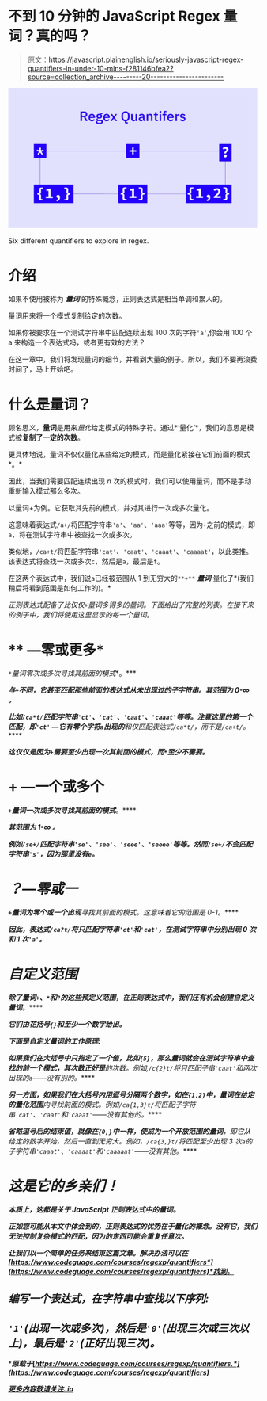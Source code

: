 # 不到 10 分钟的 JavaScript Regex 量词？真的吗？

> 原文：<https://javascript.plainenglish.io/seriously-javascript-regex-quantifiers-in-under-10-mins-f281146bfea2?source=collection_archive---------20----------------------->

![](img/e47e4a43907a26f3173aa4b044fae9b6.png)

Six different quantifiers to explore in regex.

# 介绍

如果不使用被称为 ***量词*** 的特殊概念，正则表达式是相当单调和累人的。

量词用来将一个模式复制给定的次数。

如果你被要求在一个测试字符串中匹配连续出现 100 次的字符`'a'`,你会用 100 个 a 来构造一个表达式吗，或者更有效的方法？

在这一章中，我们将发现量词的细节，并看到大量的例子。所以，我们不要再浪费时间了，马上开始吧。

# 什么是量词？

顾名思义，**量词**是用来*量化*给定模式的特殊字符。通过*‘量化’*，我们的意思是模式被**复制了一定的次数**。

更具体地说，量词不仅仅量化某些给定的模式，而是量化紧接在它们前面的模式*。*

因此，当我们需要匹配连续出现 *n* 次的模式时，我们可以使用量词，而不是手动重新输入模式那么多次。

以量词+为例。它获取其先前的模式，并对其进行一次或多次量化。

这意味着表达式`/a+/`将匹配字符串`'a'`、`'aa'`、`'aaa'`等等，因为`+`之前的模式，即`a`，将在测试字符串中被查找一次或多次。

类似地，`/ca+t/`将匹配字符串`'cat'`、`'caat'`、`'caaat'`、`'caaaat'`，以此类推。该表达式将查找一次或多次`c`，然后是`a`，最后是`t`。

在这两个表达式中，我们说`a`已经被范围从 1 到无穷大的`**+**` ***量词*** 量化了*(我们稍后将看到范围是如何工作的)。*

*正则表达式配备了比仅仅`+`量词多得多的量词。下面给出了完整的列表。在接下来的例子中，我们将使用这里显示的每一个量词。*

# ** —零或更多*

*`*`量词零次或多次寻找其前面的模式**。***

***与`+`不同，它甚至匹配那些前面的表达式从未出现过的子字符串。其范围为 **0-∞** 。***

***比如`/ca*t/`匹配字符串`'ct'`、`'cat'`、`'caat'`、`'caaat'`等等。注意这里的第一个匹配，即`'ct'` —它有零个字符`a`出现的**和仅匹配表达式`/ca*t/`，而不是`/ca+t/`。*****

***这仅仅是因为`+`需要至少出现一次其前面的模式，而`*`至少不需要。***

# ******+ —一个或多个******

***`+`量词一次或多次寻找其前面的模式**。*****

*****其范围为 **1-∞** 。*****

*****例如`/se+/`匹配字符串`'se'`、`'see'`、`'seee'`、`'seeee'`等等。然而`/se+/`不会匹配字符串`'s'`，因为那里没有`e`。*****

# *****？—零或一*****

*****`+`量词为**零个或一个出现**寻找其前面的模式。这意味着它的范围是 0-1。*****

*****因此，表达式`/ca?t/`将只匹配字符串`'ct'`和`'cat'`，在测试字符串中分别出现 0 次和 1 次`'a'`。*****

# *****自定义范围*****

*****除了量词`+`、`*`和`?`的这些预定义范围，在正则表达式中，我们还有机会**创建自定义量词**。*****

*****它们由花括号`{}`和至少一个数字给出。*****

*****下面是自定义量词的工作原理:*****

*****如果我们在大括号中只指定了一个值，比如`{5}`，那么量词就会在测试字符串中查找**的前一个模式，其次数正好是**的次数。例如,`/c{2}t/`将只匹配子串`'caat'`和两次出现的`a`——没有别的。*****

*****另一方面，如果我们在大括号内用逗号分隔两个数字，如在`{1,2}`中，量词在给定的**量化范围**内寻找前面的模式。例如`/ca{1,3}t/`将匹配子字符串`'cat'`、`'caat'`和`'caaat'`——没有其他的。*****

*****省略逗号后的结束值，就像在`{0,}`中一样，使**成为一个开放范围的量词**，即它从给定的数字开始，然后一直到无穷大。例如，`/ca{3,}t/`将匹配至少出现 3 次`a`的子字符串`'caaat'`、`'caaaat'`和`'caaaaat'`——没有其他。*****

# *****这是它的乡亲们！*****

*****本质上，这都是关于 JavaScript 正则表达式中的量词。*****

*****正如您可能从本文中体会到的，正则表达式的优势在于量化的概念。没有它，我们无法控制复杂模式的匹配，因为*的东西可能会重复任意次*。*****

*****让我们以一个简单的任务来结束这篇文章。解决办法可以在[*https://www.codeguage.com/courses/regexp/quantifiers*](https://www.codeguage.com/courses/regexp/quantifiers)*找到。******

## *****编写一个表达式，在字符串中查找以下序列:*****

## *****`'1'`(出现一次或多次)，然后是`'0'`(出现三次或三次以上)，最后是`'2'`(正好出现三次)。*****

******原载于*[*https://www.codeguage.com/courses/regexp/quantifiers.*](https://www.codeguage.com/courses/regexp/quantifiers)*****

*****[*更多内容敬请关注*. io](http://plainenglish.io/)*****